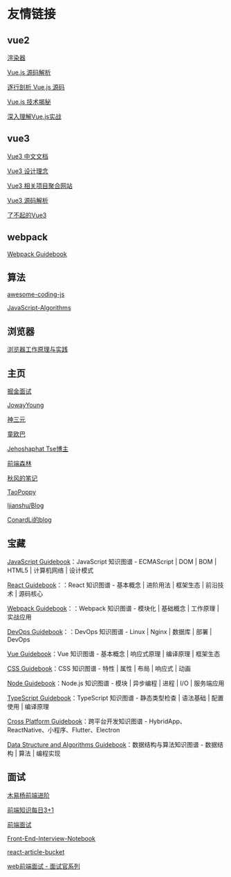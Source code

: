 # 友情链接


## vue2

[渲染器](http://hcysun.me/vue-design/zh/)

[Vue.js 源码解析](https://github.com/answershuto/learnVue)

[逐行剖析 Vue.js 源码](https://vue-js.com/learn-vue/)

[Vue.js 技术揭秘](https://ustbhuangyi.github.io/vue-analysis/v2/prepare/)

[深入理解Vue.js实战](https://godbasin.github.io/vue-ebook/)

## vue3

[Vue3 中文文档](https://vue3js.cn/docs/zh/)

[Vue3 设计理念](https://vue3js.cn/vue-composition/)

[Vue3 相关项目聚合网站](https://vue3js.cn/)

[ Vue3 源码解析](https://vue3js.cn/start/)

[了不起的Vue3](https://juejin.cn/post/6898120355781705736#heading-4)

## webpack

[Webpack Guidebook](https://tsejx.github.io/webpack-guidebook/)

## 算法

[awesome-coding-js](http://www.conardli.top/docs/)

[JavaScript-Algorithms](https://github.com/sisterAn/JavaScript-Algorithms)

## 浏览器

[浏览器工作原理与实践](https://blog.poetries.top/browser-working-principle/)

## 主页

[掘金面试](https://juejin.cn/tag/%E9%9D%A2%E8%AF%95?sort=hottest)

[JowayYoung](https://juejin.cn/user/2330620350432110)

[神三元](https://juejin.cn/user/430664257382462)

[童欧巴](https://juejin.cn/user/3491704662669469)

[Jehoshaphat Tse博主](https://github.com/tsejx)

[前端森林](https://juejin.cn/user/3737995267297838/posts)

[秋风的笔记](https://qiufeng.blue)

[TaoPoppy](https://www.taopoppy.cn/)

[ljianshu/Blog](https://github.com/ljianshu/Blog)

[ConardLi的blog](http://www.conardli.top/blog/article/)

## 宝藏

[JavaScript Guidebook](https://tsejx.github.io/javascript-guidebook/)：JavaScript 知识图谱 - ECMAScript | DOM | BOM | HTML5 | 计算机网络 | 设计模式

[React Guidebook](https://tsejx.github.io/react-guidebook/)：：React 知识图谱 - 基本概念 | 进阶用法 | 框架生态 | 前沿技术 | 源码核心

[Webpack Guidebook](https://tsejx.github.io/webpack-guidebook/)：：Webpack 知识图谱 - 模块化 | 基础概念 | 工作原理 | 实战应用

[DevOps Guidebook](https://tsejx.github.io/devops-guidebook/)：：DevOps 知识图谱 - Linux | Nginx | 数据库 | 部署 | DevOps

[Vue Guidebook](https://tsejx.github.io/vue-guidebook/)：Vue 知识图谱 - 基本概念 | 响应式原理 | 编译原理 | 框架生态

[CSS Guidebook](https://tsejx.github.io/css-guidebook/)：CSS 知识图谱 - 特性 | 属性 | 布局 | 响应式 | 动画

[Node Guidebook](https://tsejx.github.io/node-guidebook/)：Node.js 知识图谱 - 模块 | 异步编程 | 进程 | I/O | 服务端应用

[TypeScript Guidebook](https://tsejx.github.io/typescript-guidebook/)：TypeScript 知识图谱 - 静态类型检查 | 语法基础 | 配置使用 | 编译原理

[Cross Platform Guidebook](https://tsejx.github.io/cross-platform-guidebook/)：跨平台开发知识图谱 - HybridApp、ReactNative、小程序、Flutter、Electron

[Data Structure and Algorithms Guidebook](https://tsejx.github.io/data-structure-and-algorithms-guidebook/)：数据结构与算法知识图谱 - 数据结构 | 算法 | 编程实现

## 面试

[木易杨前端进阶](https://muyiy.cn/)

[前端知识每日3+1](http://www.h-camel.com/index.html)

[前端面试](https://lgwebdream.github.io/FE-Interview/)

[Front-End-Interview-Notebook](https://github.com/CavsZhouyou/Front-End-Interview-Notebook)

[react-article-bucket](https://github.com/liangklfangl/react-article-bucket)

[web前端面试 - 面试官系列](https://vue3js.cn/interview/)